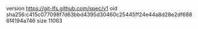 version https://git-lfs.github.com/spec/v1
oid sha256:c415c077098f7d63bbd4395d30460c25445ff24e44a8d28e2df6886f4194a746
size 11063

